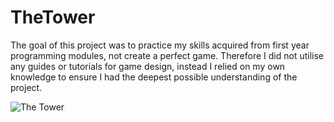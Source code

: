 # TheTower	
The goal of this project was to practice my skills acquired from first year programming modules, not create a perfect game.
      Therefore I did not utilise any guides or tutorials for game design, instead I relied on my own knowledge to ensure I had the deepest possible understanding of the project.

![The Tower](https://gentian.live/thetower.gif)
